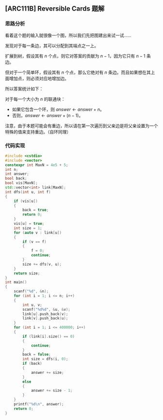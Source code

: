 ## [ARC111B] Reversible Cards 题解

### 思路分析

看着这个题的输入就很像一个图，所以我们先把图建出来试一试……

发现对于每一条边，其可以分配到其端点之一上。

扩展到树，假设其有 $n$ 个点，则它对答案的贡献为 $n - 1$，因为它只有 $n - 1$ 条边。

但对于一个简单环，假设其有 $n$ 个点，那么它绝对有 $n$ 条边。而且如果想在其上面增加点，则必须对应地增加边。

所以答案统计如下：

对于每一个大小为 $n$ 的联通块：

- 如果它包含一个环，则 $answer \gets answer + n$。
- 否则，$answer \gets answer + (n - 1)$。

注意，由于本题可能会有重边，所以请在第一次遍历到父亲边是将父亲设置为一个特殊的值来支持重边。（自环同理）

### 代码实现

```cpp
#include <cstdio>
#include <vector>
constexpr int MaxN = 4e5 + 5;
int n;
int answer;
bool back;
bool vis[MaxN];
std::vector<int> link[MaxN];
int dfs(int u, int f)
{
    if (vis[u])
    {
        back = true;
        return 0;
    }
    vis[u] = true;
    int size = 1;
    for (auto v : link[u])
    {
        if (v == f)
        {
            f = 0;
            continue;
        }
        size += dfs(v, u);
    }
    return size;
}
int main()
{
    scanf("%d", &n);
    for (int i = 1; i <= n; i++)
    {
        int u, v;
        scanf("%d%d", &u, &v);
        link[u].push_back(v);
        link[v].push_back(u);
    }
    for (int i = 1; i <= 400000; i++)
    {
        if (link[i].size() == 0)
        {
            continue;
        }
        back = false;
        int size = dfs(i, 0);
        if (back)
        {
            answer += size;
        }
        else
        {
            answer += size - 1;
        }
    }
    printf("%d\n", answer);
    return 0;
}
```